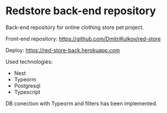 # Redstore back-end repository

Back-end repository for online clothing store pet project.

Front-end repository: https://github.com/DmitriKulkov/red-store

Deploy: https://red-store-back.herokuapp.com

Used technologies:
- Nest
- Typeorm
- Postgresql
- Typescript

DB conection with Typeorm and filters has been implemented.
